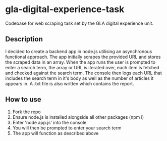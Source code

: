 # gla-digital-experience-task

Codebase for web scraping task set by the GLA digital experience unit.

## Description

I decided to create a backend app in node.js utilising an asynchronous functional approach. The app initially scrapes the provided URL and stores the scraped data in an array. When the app runs the user is prompted to enter a search term, the array or URL is iterated over, each item is fetched and checked against the search term. The console then logs each URL that includes the search term in it's body as well as the number of articles it appears in. A .txt file is also written which contains the report.

## How to use

1. Fork the repo
2. Ensure node.js is installed alongside all other packages (npm i)
3. Enter 'node app.js' into the console
4. You will then be prompted to enter your search term
5. The app will function as described above
